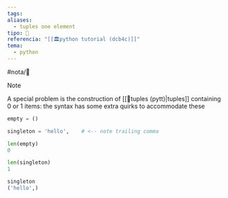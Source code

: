 ```yaml
---
tags: 
aliases:
  - tuples one element
tipo: 📑
referencia: "[[🏛️python tutorial (dcb4c)]]"
tema:
  - python
---
```


#nota/📑




> [!NOTE] 
> 
>A special problem is the construction of [[📑tuples (pytt)|tuples]] containing 0 or 1 items: the syntax has some extra quirks to accommodate these


```python
empty = ()

singleton = 'hello',    # <-- note trailing comma

len(empty)
0

len(singleton)
1

singleton
('hello',)
```

